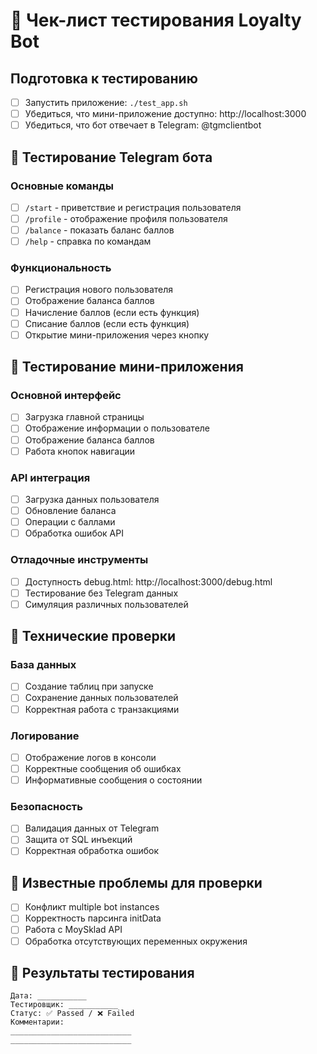 # 🧪 Чек-лист тестирования Loyalty Bot

## Подготовка к тестированию
- [ ] Запустить приложение: `./test_app.sh`
- [ ] Убедиться, что мини-приложение доступно: http://localhost:3000
- [ ] Убедиться, что бот отвечает в Telegram: @tgmclientbot

## 🤖 Тестирование Telegram бота

### Основные команды
- [ ] `/start` - приветствие и регистрация пользователя
- [ ] `/profile` - отображение профиля пользователя
- [ ] `/balance` - показать баланс баллов
- [ ] `/help` - справка по командам

### Функциональность
- [ ] Регистрация нового пользователя
- [ ] Отображение баланса баллов
- [ ] Начисление баллов (если есть функция)
- [ ] Списание баллов (если есть функция)
- [ ] Открытие мини-приложения через кнопку

## 📱 Тестирование мини-приложения

### Основной интерфейс
- [ ] Загрузка главной страницы
- [ ] Отображение информации о пользователе
- [ ] Отображение баланса баллов
- [ ] Работа кнопок навигации

### API интеграция
- [ ] Загрузка данных пользователя
- [ ] Обновление баланса
- [ ] Операции с баллами
- [ ] Обработка ошибок API

### Отладочные инструменты
- [ ] Доступность debug.html: http://localhost:3000/debug.html
- [ ] Тестирование без Telegram данных
- [ ] Симуляция различных пользователей

## 🔧 Технические проверки

### База данных
- [ ] Создание таблиц при запуске
- [ ] Сохранение данных пользователей
- [ ] Корректная работа с транзакциями

### Логирование
- [ ] Отображение логов в консоли
- [ ] Корректные сообщения об ошибках
- [ ] Информативные сообщения о состоянии

### Безопасность
- [ ] Валидация данных от Telegram
- [ ] Защита от SQL инъекций
- [ ] Корректная обработка ошибок

## 🚨 Известные проблемы для проверки
- [ ] Конфликт multiple bot instances
- [ ] Корректность парсинга initData
- [ ] Работа с MoySklad API
- [ ] Обработка отсутствующих переменных окружения

## 📝 Результаты тестирования
```
Дата: ___________
Тестировщик: ___________
Статус: ✅ Passed / ❌ Failed
Комментарии:
___________________________
___________________________
```
